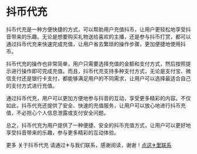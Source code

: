 # 抖币代充

抖币代充是一种方便快捷的方式，可以帮助用户充值抖币，让用户更轻松地享受抖音带来的乐趣。无论是想要购买礼物送给喜欢的主播，还是参与抖币打赏，都可以通过抖币代充来快速完成充值，让用户省去繁琐的操作步骤，更加便捷地使用抖币。

抖币代充的操作也非常简单，用户只需要选择充值的金额和支付方式，然后按照提示进行操作即可完成充值。而且，抖币代充支持多种支付方式，无论是支付宝、微信支付还是银行卡支付，都能够满足用户的不同需求，让用户可以选择最适合自己的支付方式进行充值。

通过抖币代充，用户可以更加方便地参与抖音的互动，享受更多精彩的内容。不仅如此，抖币代充还提供了安全、快速的充值服务，让用户可以放心地进行抖币充值，不必担心个人信息泄露或支付安全问题。

总之，抖币代充为用户提供了一种便捷、安全的抖币充值方式，让用户可以更好地享受抖音带来的乐趣，参与更多精彩的互动体验。

更多 关于抖币代充 请通过✈与我们联系，感谢阅读，谢谢！[点这✈里联系](https://www.k02.cc)
